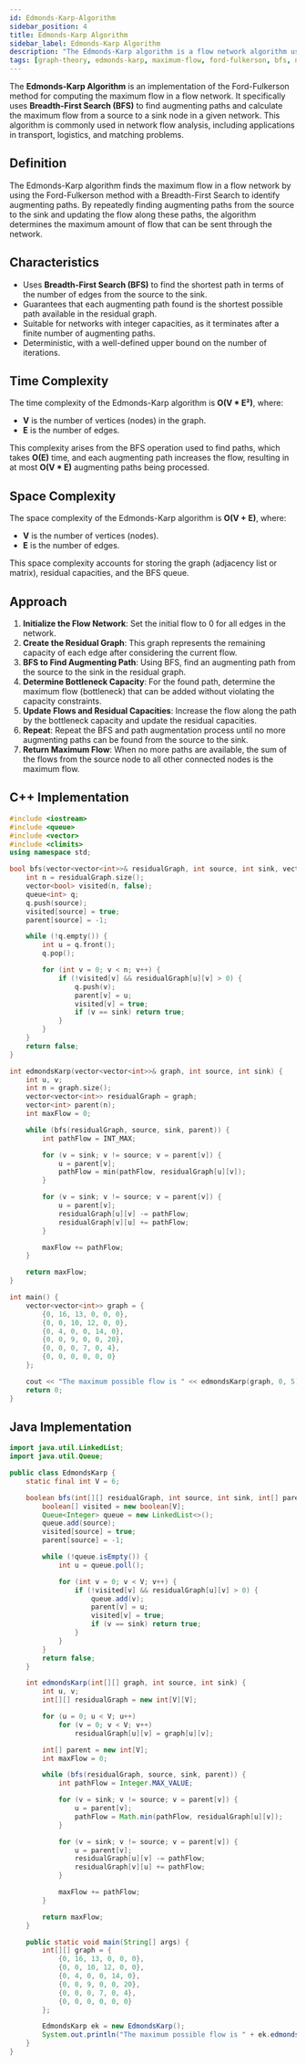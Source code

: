 ```yaml
---
id: Edmonds-Karp-Algorithm
sidebar_position: 4
title: Edmonds-Karp Algorithm
sidebar_label: Edmonds-Karp Algorithm
description: "The Edmonds-Karp algorithm is a flow network algorithm used to compute the maximum flow between a source and a sink in a flow network. It is an implementation of the Ford-Fulkerson method that uses breadth-first search (BFS) to find augmenting paths."
tags: [graph-theory, edmonds-karp, maximum-flow, ford-fulkerson, bfs, network-flow, algorithm]
---
```




The **Edmonds-Karp Algorithm** is an implementation of the Ford-Fulkerson method for computing the maximum flow in a flow network. It specifically uses **Breadth-First Search (BFS)** to find augmenting paths and calculate the maximum flow from a source to a sink node in a given network. This algorithm is commonly used in network flow analysis, including applications in transport, logistics, and matching problems.


## Definition

The Edmonds-Karp algorithm finds the maximum flow in a flow network by using the Ford-Fulkerson method with a Breadth-First Search to identify augmenting paths. By repeatedly finding augmenting paths from the source to the sink and updating the flow along these paths, the algorithm determines the maximum amount of flow that can be sent through the network.

## Characteristics

- Uses **Breadth-First Search (BFS)** to find the shortest path in terms of the number of edges from the source to the sink.
- Guarantees that each augmenting path found is the shortest possible path available in the residual graph.
- Suitable for networks with integer capacities, as it terminates after a finite number of augmenting paths.
- Deterministic, with a well-defined upper bound on the number of iterations.

## Time Complexity

The time complexity of the Edmonds-Karp algorithm is **O(V * E²)**, where:
- **V** is the number of vertices (nodes) in the graph.
- **E** is the number of edges.

This complexity arises from the BFS operation used to find paths, which takes **O(E)** time, and each augmenting path increases the flow, resulting in at most **O(V * E)** augmenting paths being processed.

## Space Complexity

The space complexity of the Edmonds-Karp algorithm is **O(V + E)**, where:
- **V** is the number of vertices (nodes).
- **E** is the number of edges.

This space complexity accounts for storing the graph (adjacency list or matrix), residual capacities, and the BFS queue.

## Approach

1. **Initialize the Flow Network**: Set the initial flow to 0 for all edges in the network.
2. **Create the Residual Graph**: This graph represents the remaining capacity of each edge after considering the current flow.
3. **BFS to Find Augmenting Path**: Using BFS, find an augmenting path from the source to the sink in the residual graph.
4. **Determine Bottleneck Capacity**: For the found path, determine the maximum flow (bottleneck) that can be added without violating the capacity constraints.
5. **Update Flows and Residual Capacities**: Increase the flow along the path by the bottleneck capacity and update the residual capacities.
6. **Repeat**: Repeat the BFS and path augmentation process until no more augmenting paths can be found from the source to the sink.
7. **Return Maximum Flow**: When no more paths are available, the sum of the flows from the source node to all other connected nodes is the maximum flow.

## C++ Implementation

```cpp
#include <iostream>
#include <queue>
#include <vector>
#include <climits>
using namespace std;

bool bfs(vector<vector<int>>& residualGraph, int source, int sink, vector<int>& parent) {
    int n = residualGraph.size();
    vector<bool> visited(n, false);
    queue<int> q;
    q.push(source);
    visited[source] = true;
    parent[source] = -1;

    while (!q.empty()) {
        int u = q.front();
        q.pop();

        for (int v = 0; v < n; v++) {
            if (!visited[v] && residualGraph[u][v] > 0) {
                q.push(v);
                parent[v] = u;
                visited[v] = true;
                if (v == sink) return true;
            }
        }
    }
    return false;
}

int edmondsKarp(vector<vector<int>>& graph, int source, int sink) {
    int u, v;
    int n = graph.size();
    vector<vector<int>> residualGraph = graph;
    vector<int> parent(n);
    int maxFlow = 0;

    while (bfs(residualGraph, source, sink, parent)) {
        int pathFlow = INT_MAX;

        for (v = sink; v != source; v = parent[v]) {
            u = parent[v];
            pathFlow = min(pathFlow, residualGraph[u][v]);
        }

        for (v = sink; v != source; v = parent[v]) {
            u = parent[v];
            residualGraph[u][v] -= pathFlow;
            residualGraph[v][u] += pathFlow;
        }

        maxFlow += pathFlow;
    }

    return maxFlow;
}

int main() {
    vector<vector<int>> graph = {
        {0, 16, 13, 0, 0, 0},
        {0, 0, 10, 12, 0, 0},
        {0, 4, 0, 0, 14, 0},
        {0, 0, 9, 0, 0, 20},
        {0, 0, 0, 7, 0, 4},
        {0, 0, 0, 0, 0, 0}
    };

    cout << "The maximum possible flow is " << edmondsKarp(graph, 0, 5) << endl;
    return 0;
}
```

## Java Implementation

```java
import java.util.LinkedList;
import java.util.Queue;

public class EdmondsKarp {
    static final int V = 6;

    boolean bfs(int[][] residualGraph, int source, int sink, int[] parent) {
        boolean[] visited = new boolean[V];
        Queue<Integer> queue = new LinkedList<>();
        queue.add(source);
        visited[source] = true;
        parent[source] = -1;

        while (!queue.isEmpty()) {
            int u = queue.poll();

            for (int v = 0; v < V; v++) {
                if (!visited[v] && residualGraph[u][v] > 0) {
                    queue.add(v);
                    parent[v] = u;
                    visited[v] = true;
                    if (v == sink) return true;
                }
            }
        }
        return false;
    }

    int edmondsKarp(int[][] graph, int source, int sink) {
        int u, v;
        int[][] residualGraph = new int[V][V];

        for (u = 0; u < V; u++)
            for (v = 0; v < V; v++)
                residualGraph[u][v] = graph[u][v];

        int[] parent = new int[V];
        int maxFlow = 0;

        while (bfs(residualGraph, source, sink, parent)) {
            int pathFlow = Integer.MAX_VALUE;

            for (v = sink; v != source; v = parent[v]) {
                u = parent[v];
                pathFlow = Math.min(pathFlow, residualGraph[u][v]);
            }

            for (v = sink; v != source; v = parent[v]) {
                u = parent[v];
                residualGraph[u][v] -= pathFlow;
                residualGraph[v][u] += pathFlow;
            }

            maxFlow += pathFlow;
        }

        return maxFlow;
    }

    public static void main(String[] args) {
        int[][] graph = {
            {0, 16, 13, 0, 0, 0},
            {0, 0, 10, 12, 0, 0},
            {0, 4, 0, 0, 14, 0},
            {0, 0, 9, 0, 0, 20},
            {0, 0, 0, 7, 0, 4},
            {0, 0, 0, 0, 0, 0}
        };

        EdmondsKarp ek = new EdmondsKarp();
        System.out.println("The maximum possible flow is " + ek.edmondsKarp(graph, 0, 5));
    }
}
```
